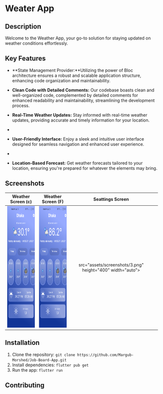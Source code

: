 # Weater App

## Description
Welcome to the Weather App, your go-to solution for staying updated on weather conditions effortlessly.

## Key Features
- **State Management Provider:**Utilizing the power of Bloc architecture ensures a robust and scalable application structure, enhancing code organization and maintainability.

- **Clean Code with Detailed Comments:** Our codebase boasts clean and well-organized code, complemented by detailed comments for enhanced readability and maintainability, streamlining the development process.

- **Real-Time Weather Updates:** Stay informed with real-time weather updates, providing accurate and timely information for your location.
-
- **User-Friendly Interface:**  Enjoy a sleek and intuitive user interface designed for seamless navigation and enhanced user experience.
-
- **Location-Based Forecast:** Get weather forecasts tailored to your location, ensuring you're prepared for whatever the elements may bring.


## Screenshots

|                                 Weather Screen (c)               |         Weather Screen (F)                                  |                   Seattings Screen                                  |                                |
|:--------------------------------------------------------------:|:--------------------------------------------------------------:|:--------------------------------------------------------------:|:--------------------------------------------------------------:|
| <img src="assets/screenshots/1.png" height="400" width="auto"> | <img src="assets/screenshots/2.png" height="400" width="auto"> | src="assets/screenshots/3.png" height="400" width="auto"> |



## Installation
1. Clone the repository: `git clone https://github.com/Margub-Morshed/Job-Board-App.git`
2. Install dependencies: `flutter pub get`
3. Run the app: `flutter run`

## Contributing
